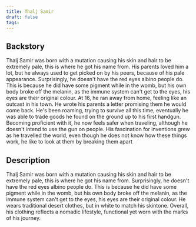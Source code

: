 ```yaml
---
title: Thalj Samir
draft: false
tags:
---
```

## Backstory  
Thalj Samir was born with a mutation causing his skin and hair to be extremely pale, this is where he got his name from. His parents loved him a lot, but he always used to get picked on by his peers, because of his pale appearance. Surprisingly, he doesn't have the red eyes albino people do. This is because he did have some pigment while in the womb, but his own body broke off the melanin, as the immune system can't get to the eyes, his eyes are their original colour. At 16, he ran away from home, feeling like an outcast in his town. He wrote his parents a letter promising them he would come back. He's been roaming, trying to survive all this time, eventually he was able to trade goods he found on the ground up to his first handgun. Becoming proficient with it, he now feels safer when traveling, although he doesn't intend to use the gun on people. His fascination for inventions grew as he travelled the world, even though he does not know how these things work, he like to look at them by breaking them apart


## Description
Thalj Samir was born with a mutation causing his skin and hair to be extremely pale, this is where he got his name from. Surprisingly, he doesn't have the red eyes albino people do. This is because he did have some pigment while in the womb, but his own body broke off the melanin, as the immune system can't get to the eyes, his eyes are their original colour. He wears traditional desert clothes, but in white to match his skintone. Overall, his clothing reflects a nomadic lifestyle, functional yet worn with the marks of his journey.